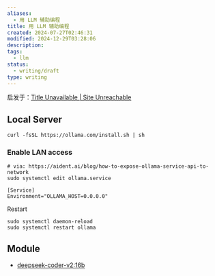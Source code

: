 ```yaml
---
aliases:
  - 用 LLM 辅助编程
title: 用 LLM 辅助编程
created: 2024-07-27T02:46:31
modified: 2024-12-29T03:28:06
description: 
tags:
  - llm
status:
  - writing/draft
type: writing
---
```


启发于：[Title Unavailable \| Site Unreachable](https://linux.do/t/topic/126077/7)

## Local Server

```shell
curl -fsSL https://ollama.com/install.sh | sh
```

### Enable LAN access

```shell
# via: https://aident.ai/blog/how-to-expose-ollama-service-api-to-network
sudo systemctl edit ollama.service
```

```shell
[Service]
Environment="OLLAMA_HOST=0.0.0.0"
```

Restart

```shell
sudo systemctl daemon-reload
sudo systemctl restart ollama
```

## Module

- [deepseek-coder-v2:16b](https://ollama.com/library/deepseek-coder-v2:16b)


